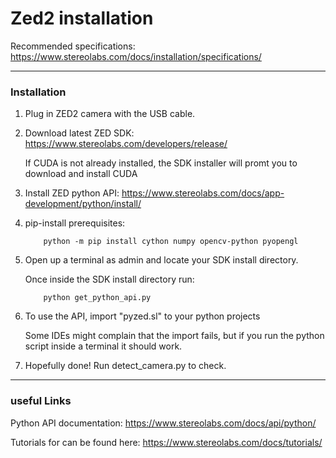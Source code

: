 # Zed2 installation

Recommended specifications: https://www.stereolabs.com/docs/installation/specifications/

---

### Installation
1. Plug in ZED2 camera with the USB cable.

2. Download latest ZED SDK:
    https://www.stereolabs.com/developers/release/

    If CUDA is not already installed, the SDK installer will promt you to download and install CUDA

3. Install ZED python API: 
	https://www.stereolabs.com/docs/app-development/python/install/
	
4. pip-install prerequisites: 
    
    ```
        python -m pip install cython numpy opencv-python pyopengl
    ```

5. Open up a terminal as admin and locate your SDK install directory.
	
    Once inside the SDK install directory run:
   
    ```
        python get_python_api.py
    ```

4. To use the API, import "pyzed.sl" to your python projects
	
    Some IDEs might complain that the import fails, but if you run the python script inside a terminal it should work.

5. Hopefully done! Run detect_camera.py to check.

---

### useful Links

Python API documentation: https://www.stereolabs.com/docs/api/python/

Tutorials for can be found here: https://www.stereolabs.com/docs/tutorials/